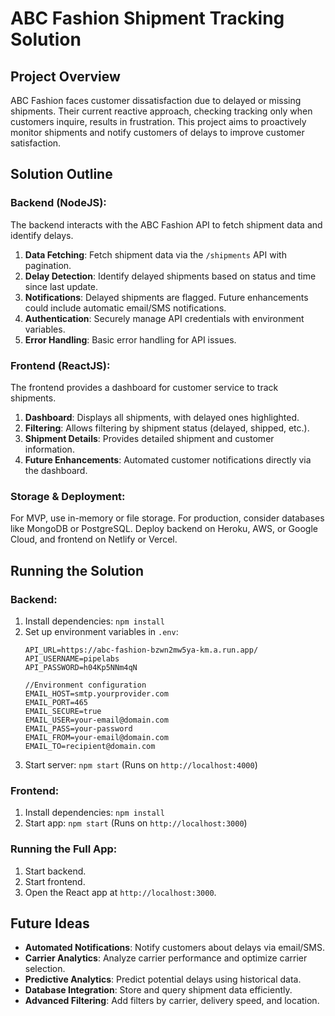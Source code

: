 
# ABC Fashion Shipment Tracking Solution

## Project Overview

ABC Fashion faces customer dissatisfaction due to delayed or missing shipments. Their current reactive approach, checking tracking only when customers inquire, results in frustration. This project aims to proactively monitor shipments and notify customers of delays to improve customer satisfaction.

## Solution Outline

### Backend (NodeJS):
The backend interacts with the ABC Fashion API to fetch shipment data and identify delays.

1. **Data Fetching**: Fetch shipment data via the `/shipments` API with pagination.
2. **Delay Detection**: Identify delayed shipments based on status and time since last update.
3. **Notifications**: Delayed shipments are flagged. Future enhancements could include automatic email/SMS notifications.
4. **Authentication**: Securely manage API credentials with environment variables.
5. **Error Handling**: Basic error handling for API issues.

### Frontend (ReactJS):
The frontend provides a dashboard for customer service to track shipments.

1. **Dashboard**: Displays all shipments, with delayed ones highlighted.
2. **Filtering**: Allows filtering by shipment status (delayed, shipped, etc.).
3. **Shipment Details**: Provides detailed shipment and customer information.
4. **Future Enhancements**: Automated customer notifications directly via the dashboard.

### Storage & Deployment:
For MVP, use in-memory or file storage. For production, consider databases like MongoDB or PostgreSQL. Deploy backend on Heroku, AWS, or Google Cloud, and frontend on Netlify or Vercel.

## Running the Solution

### Backend:
1. Install dependencies: `npm install`
2. Set up environment variables in `.env`:
   ```
   API_URL=https://abc-fashion-bzwn2mw5ya-km.a.run.app/
   API_USERNAME=pipelabs
   API_PASSWORD=h04Kp5NNm4qN

   //Environment configuration
   EMAIL_HOST=smtp.yourprovider.com
   EMAIL_PORT=465
   EMAIL_SECURE=true
   EMAIL_USER=your-email@domain.com
   EMAIL_PASS=your-password
   EMAIL_FROM=your-email@domain.com
   EMAIL_TO=recipient@domain.com

   ```
3. Start server: `npm start` (Runs on `http://localhost:4000`)

### Frontend:
1. Install dependencies: `npm install`
2. Start app: `npm start` (Runs on `http://localhost:3000`)

### Running the Full App:
1. Start backend.
2. Start frontend.
3. Open the React app at `http://localhost:3000`.

## Future Ideas
- **Automated Notifications**: Notify customers about delays via email/SMS.
- **Carrier Analytics**: Analyze carrier performance and optimize carrier selection.
- **Predictive Analytics**: Predict potential delays using historical data.
- **Database Integration**: Store and query shipment data efficiently.
- **Advanced Filtering**: Add filters by carrier, delivery speed, and location.
